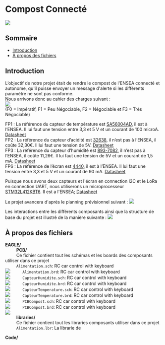 # Compost Connecté

![](Image/header.jpg)

## Sommaire
- [Introduction](#introduction)
- [À propos des fichiers](#à-propos-des-fichiers) 


## Introduction

L’objectif de notre projet était de rendre le compost de l'ENSEA connecté et autonome, qu'il puisse envoyer un message d'alerte si les différents paramètre ne sont pas conforme.   
Nous arrivons donc au cahier des charges suivant :    
![](Image/CahierDesCharges.png)   
(F0 = Impératif, F1 = Peu Négociable, F2 = Négociable et F3 = Très Négociable)    

FP1 : La référence du capteur de température est [SA56004AD](https://www.nxp.com/part/SA56004AD#/), il est à l’ENSEA. Il lui faut une tension entre 3,3 et 5 V et un courant de 100 microA. [Datasheet](https://www.nxp.com/docs/en/brochure/75015962.pdf)    
FP2 : La référence du capteur d’acidité est [32638](https://www.gotronic.fr/art-sonde-ph-interface-sen0161-21552.htm), il n’est pas à l’ENSEA, il coûte 32,30€. Il lui faut une tension de 5V. [Datasheet](https://wiki.dfrobot.com/PH_meter_SKU__SEN0161_)    
FP3 : La référence du capteur d’humidité est [893-7082](https://fr.rs-online.com/web/p/capteurs-de-temperature-et-d-humidite/8937082), il n’est pas à l’ENSEA, il coûte 11,26€. Il lui faut une tension de 5V et un courant de 1,5 mA. [Datasheet](https://www.te.com/commerce/DocumentDelivery/DDEController?Action=showdoc&DocId=Data+Sheet%7FHPC052_J%7FA%7Fpdf%7FEnglish%7FENG_DS_HPC052_J_A.pdf%7FCAT-HSC0006)  
FP6 : La référence de l’écran est [4440](https://www.adafruit.com/product/4440), il est à l’ENSEA. Il lui faut une tension entre 3,3 et 5 V et un courant de 90 mA. [Datasheet](https://cdn-learn.adafruit.com/downloads/pdf/monochrome-oled-breakouts.pdf)   
    
Puisque nous avons deux capteurs et l'écran en connection I2C et le LoRa en connection UART, nous utiliserons un microprocesseur [STM32L412KBT6](https://www.digikey.fr/fr/products/detail/stmicroelectronics/STM32L412KBT6/9656219). Il est a l'ENSEA; [Datasheet](https://www.st.com/resource/en/datasheet/stm32l412kb.pdf)   
    
Le projet avancera d'après le planning prévisionnel suivant :
![](Image/Gant.png)   

Les interactions entre les différents composants ainsi que la structure de base du projet est illustré de la manière suivante :
![](Image/DiagrammeDArchitecture.png)


## À propos des fichiers
**EAGLE/**    
  &emsp; &emsp;  **PCB/**   
  &emsp; &emsp;  Ce fichier contient tout les schémas et les boards des composants utiliser dans ce projet   
  &emsp; &emsp; `Alimentation.sch`: RC car control with keyboard  
  ![](Image/Alimentationsch.png)
  &emsp; &emsp; `Alimentation.brd`: RC car control with keyboard    
  ![](Image/Alimentationbrd.png)
  &emsp; &emsp; `CapteurHumidite.sch`: RC car control with keyboard   
  ![](Image/CapteurHumiditesch.png)
  &emsp; &emsp; `CapteurHumidite.brd`: RC car control with keyboard  
  ![](Image/CapteurHumiditebrd.png)
  &emsp; &emsp; `CapteurTemperature.sch`: RC car control with keyboard   
  ![](Image/CapteurTemperaturesch.png)
  &emsp; &emsp; `CapteurTemperature.brd`: RC car control with keyboard    
  ![](Image/CapteurTemperaturebrd.png)
  &emsp; &emsp; `PCBCompost.sch`: RC car control with keyboard     
  ![](Image/PCBCompostsch.png)
  &emsp; &emsp; `PCBCompost.brd`: RC car control with keyboard    
  ![](Image/PCBCompostbrd.png)    
  &emsp; &emsp;  **libraries/**    
  &emsp; &emsp;  Ce fichier contient tout les libraries composants utiliser dans ce projet    
  &emsp; &emsp; `Alimentation.lbr`: La librarie de 
  
**Code/**
